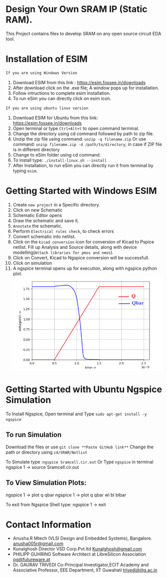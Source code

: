
# Design Your Own SRAM IP (Static RAM).
This Project contains files to develop SRAM on any open source circuit EDA tool.
# Installation of ESIM
```html
If you are using Windows Version
```
1. Download ESIM from this link : https://esim.fossee.in/downloads
2. After download click on the .exe file;  A window pops up for installation.
3. Follow intructions to complete esim Installation.
4. To run eSim you can directly click on esim icon.

```html
If you are using ubuntu linux version
```
1. Download ESIM for Ubuntu from this link: https://esim.fossee.in/downloads
2. Open terminal or type `Ctrl+Alt+t` to open command terminal.
3. Change the directory using cd command followed by path to zip file.
4. Unzip the zip file using command: `unzip -q filename.zip` 
   Or use command: `unzip filename.zip -d /path/to/directory`; in case if ZIP file is in different directory
5. Change to eSim folder using cd command.
6. To install type: `./install-linux.sh --install`
7. After Installation, to run eSim you can directly run it from terminal by typing `esim`.
 
#  Getting Started with Windows ESIM
1. Create `new project` in a Specific directory.
2. Click on new Schematic
3. Schematic Editor opens
4. Draw the schematic and save it.
5. `Annotate` the schematic. 
6. Perform `Electrical rules check`, to check errors
7. Convert schematic into netlist. 
8. Click on the `kicad conversion` icon for conversion of Kicad to Pspice netlist. Fill up Analysis and Source details, along with     device modelling(`Attach libraries for pmos and nmos`). 
9. Click on Convert, Kicad to Ngspice conversion will be successfull.
10. Click on simulation
11. A ngspice terminal opens up for execution, along with ngspice python plot.
![](Waveforms/q-qbar.png)

# Getting Started with Ubuntu Ngspice Simulation
To Install Ngspice, Open terminal and Type 
`sudo apt-get install -y ngspice`
## To run Simulation
Download the files or use `git clone **Paste GitHub link**`
Change the path or directory using `cd/SRAM/Netlist`

To Simulate type :`ngspice Sramcell.cir.out`
Or
Type `ngspice` in terminal
ngspice 1 -> source Sramcell.cir.out

## To View Simulation Plots:
ngspice 1 -> plot q qbar
ngspice 1 -> plot q qbar wl bl blbar


To exit from Ngspice Shell type:
ngspice 1 ->  exit
# Contact Information
* Anusha.R Mtech (VLSI Design and Embedded Systems), Bangalore. anusha005r@gmail.com
* Kunalghosh Director VSD Corp.Pvt.ltd Kunalghosh@gmail.com
* PHILIPP GUHRING Software Architect at LibreSilicon Association pg@futureware.at
* Dr. GAURAV TRIVEDI Co-Principal Investigator,ECIT Academy and Associative Professor, EEE Department, IIT Guwahati trivedi@iitg.ac.in
